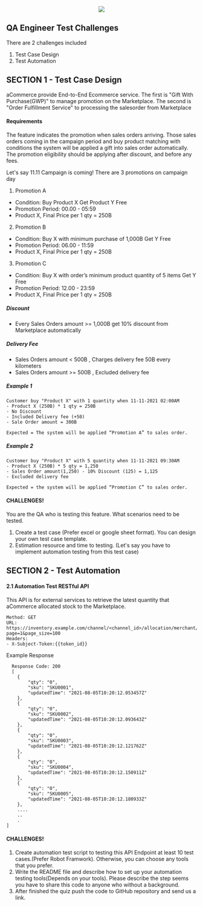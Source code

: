 <p align="center">
<img src="https://www.acommerce.asia/wp-content/uploads/acommerce-logo-210x30-1.png"/>

## QA Engineer Test Challenges
There are 2 challenges included
1. Test Case Design
2. Test Automation

## SECTION 1 - Test Case Design

aCommerce provide End-to-End Ecommerce service. The first is "Gift With Purchase(GWP)" to manage promotion on the Marketplace. 
The second is "Order Fulfillment Service" to processing the salesorder from Marketplace

#### Requirements
The feature indicates the promotion when sales orders arriving.
Those sales orders coming in the campaign period and buy product matching with conditions the system will be applied a gift into sales order automatically.
The promotion eligibility should be applying after discount, and before any fees. 

Let's say 11.11 Campaign is coming! There are 3 promotions on campaign day
1. Promotion A 
- Condition: Buy Product X Get Product Y Free
- Promotion Period: 00.00 - 05:59
- Product X, Final Price per 1 qty = 250B

2. Promotion B 
- Condition: Buy X with minimum purchase of 1,000B Get Y Free 
- Promotion Period: 06.00 - 11:59
- Product X, Final Price per 1 qty = 250B

3. Promotion C
- Condition: Buy X with order’s minimum product quantity of 5 items Get Y Free
- Promotion Period: 12.00 - 23:59
- Product X, Final Price per 1 qty = 250B

##### Discount
- Every Sales Orders amount >= 1,000B get 10% discount from Marketplace automatically
##### Delivery Fee
- Sales Orders amount < 500B , Charges delivery fee 50B every kilometers
- Sales Orders amount >= 500B , Excluded delivery fee

##### Example 1
```
Customer buy "Product X" with 1 quantity when 11-11-2021 02:00AM
- Product X (250B) * 1 qty = 250B
- No Discount
- Included Delivery fee (+50)
- Sale Order amount = 300B

Expected = The system will be applied “Promotion A” to sales order.
```

##### Example 2
```
Customer buy "Product X" with 5 quantity when 11-11-2021 09:30AM 
- Product X (250B) * 5 qty = 1,250
- Sales Order amount(1,250) - 10% Discount (125) = 1,125
- Excluded delivery fee

Expected = the system will be applied “Promotion C” to sales order.
```

#### CHALLENGES!
You are the QA who is testing this feature. What scenarios need to be tested. 
1. Create a test case (Prefer excel or google sheet format). You can design your own test case template.
2. Estimation resource and time to testing. (Let's say you have to implement automation testing from this test case)

## SECTION 2 - Test Automation
#### 2.1 Automation Test RESTful API

This API is for external services to retrieve the latest quantity that aCommerce allocated stock to the Marketplace.
```
Method: GET
URL: https://inventory.example.com/channel/<channel_id>/allocation/merchant/<partner_id>?page=1&page_size=100
Headers: 
- X-Subject-Token:{{token_id}}
```
  
Example Response
```
  Response Code: 200
  [
    {
        "qty": "0",
        "sku": "SKU0001",
        "updatedTime": "2021-08-05T10:20:12.053457Z"
    },
    {
        "qty": "0",
        "sku": "SKU0002",
        "updatedTime": "2021-08-05T10:20:12.093643Z"
    },
    {
        "qty": "0",
        "sku": "SKU0003",
        "updatedTime": "2021-08-05T10:20:12.121762Z"
    },
    {
        "qty": "0",
        "sku": "SKU0004",
        "updatedTime": "2021-08-05T10:20:12.150911Z"
    },
    {
        "qty": "0",
        "sku": "SKU0005",
        "updatedTime": "2021-08-05T10:20:12.180933Z"
    },
    ....
    ..
    .
]
```
  
#### CHALLENGES!
1. Create automation test script to testing this API Endpoint at least 10 test cases.(Prefer Robot Framwork). Otherwise, you can choose any tools that you prefer.
2. Write the README file and describe how to set up your automation testing tools(Depends on your tools). Please describe the step seems you have to share this code to anyone who without a background.
3. After finished the quiz push the code to GitHub repository and send us a link.
